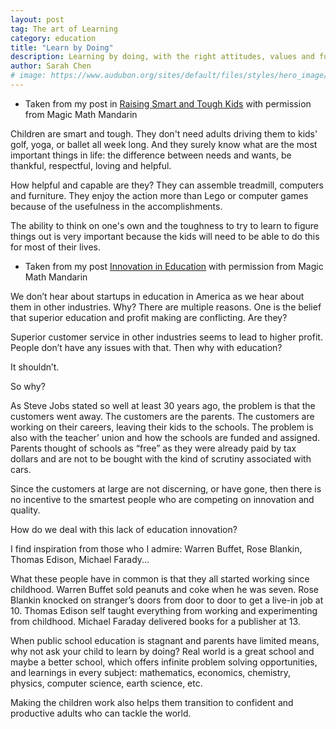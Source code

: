 ```yaml
---
layout: post
tag: The art of Learning
category: education
title: "Learn by Doing"
description: Learning by doing, with the right attitudes, values and fun
author: Sarah Chen
# image: https://www.audubon.org/sites/default/files/styles/hero_image/public/sfw_nationalgeographic_1517960.jpg?itok=F5pikjxg
---
```


- Taken from my post in [Raising Smart and Tough Kids](https://www.magicmathmandarin.org/raising-smart-and-tough-kids/) with permission from Magic Math Mandarin

Children are smart and tough. They don't need adults driving them to kids' golf, yoga, or ballet all week long.  And they surely know what are the most important things in life: the difference between needs and wants, be thankful, respectful, loving and helpful.

How helpful and capable are they? They can assemble treadmill, computers and furniture.  They enjoy the action more than Lego or computer games because of the usefulness in the accomplishments.   

The ability to think on one's own and the toughness to try to learn to figure things out is very important because the kids will need to be able to do this for most of their lives.


- Taken from my post [Innovation in Education](https://www.magicmathmandarin.org/innovation-in-education/) with permission from Magic Math Mandarin

We don’t hear about startups in education in America as we hear about them in other industries. Why? There are multiple reasons. One is the belief that superior education and profit making are conflicting.  Are they?

Superior customer service in other industries seems to lead to higher profit. People don’t have any issues with that. Then why with education?

It shouldn’t.

So why?

As Steve Jobs stated so well at least 30 years ago, the problem is that the customers went away. The customers are the parents. The customers are working on their careers, leaving their kids to the schools. The problem is also with the teacher’ union and how the schools are funded and assigned. Parents thought of schools as “free” as they were already paid by tax dollars and are not to be bought with the kind of scrutiny associated with cars.

Since the customers at large are not discerning, or have gone, then there is no incentive to the smartest people who are competing on innovation and quality.

How do we deal with this lack of education innovation?

I find inspiration from those who I admire: Warren Buffet, Rose Blankin, Thomas Edison, Michael Farady...

What these people have in common is that they all started working since childhood.    Warren Buffet sold peanuts and coke when he was seven.  Rose Blankin knocked on stranger’s doors from door to door to get a live-in job at 10.  Thomas Edison self taught everything from working and experimenting from childhood.  Michael Faraday delivered books for a publisher at 13. 

When public school education is stagnant and parents have limited means, why not ask your child to learn by doing?  Real world is a great school and maybe a better school, which offers infinite problem solving opportunities, and learnings in every subject: mathematics, economics, chemistry, physics, computer science, earth science, etc.

Making the children work also helps them transition to confident and productive adults who can tackle the world.
